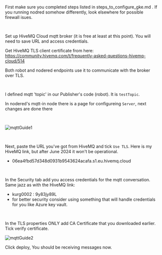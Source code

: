 First make sure you completed steps listed in steps_to_configure_gke.md . If you running nodred somehow differently, look elsewhere for possible firewall isues. 

<br>

Set up HiveMQ Cloud mqtt broker (it is free at least at this point). You will need to save URL and access credentials.

Get HiveMQ TLS client certificate from here: https://community.hivemq.com/t/frequently-asked-questions-hivemq-cloud/514 

Both robot and nodered endpoints use it to communicate with the broker over TLS.

<br>

I defined mqtt 'topic' in our Publisher's code (robot). It is  `testTopic`.

In nodered's mqtt-in node there is a page for configureing `Server`, next changes are done there

<br>

![mqttGuide1](https://github.com/Artyom-kurguzkin/CC-ASRS/assets/10873919/1e2810cd-2782-406e-b330-6c99ba09a9f6)

<br>

Next, paste the URL you've got from HiveMQ and tick `Use TLS`. Here is my HiveMQ link, but after June 2024 it won't be operational. 

* 06ea4fbd57d348d0931b9543624acafa.s1.eu.hivemq.cloud

<br>

In the Security tab add you access credentials for the mqtt conversation. Same jazz as with the HiveMQ link:

* kurg0002 : 9y83jy89L
* for better security consider using something that will handle credentials for you like Azure key vault.

<br>

In the TLS properties ONLY add CA Certificate that you downloaded earlier. Tick verify certificate. 

![mqttGuide2](https://github.com/Artyom-kurguzkin/CC-ASRS/assets/10873919/967eedaa-4b65-4e33-8fce-747f81ec693e)


Click deploy, You should be receiving messages now. 
